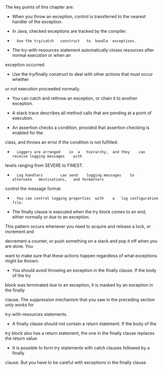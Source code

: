The	key	points	of	this	chapter	are:


- 	When	you	throw	an	exception,	control	is	transferred	to	  the	nearest	handler	of		the  exception.

- 	In	Java,	checked	exceptions	are	tracked	by	the	compiler.

- 		Use	the	try/catch	construct	to 	handle	exceptions.

- 	The	try-with-resources	statement		automatically	closes		resources	after	normal execution	or		when	an	

exception	occurred.

- 	 Use	the	try/finally	construct	to		deal		with		other	actions	that		must	occur	whether

or		not	execution	proceeded	normally.

- 	 You	can	catch	and	rethrow	an	exception,	or		chain	it	to		another	exception.

- 	A	stack	trace	describes	all		method	calls		that		are	pending	at		a	point	of		execution.

- 	An	assertion	checks	a	condition,	provided		that		assertion	checking		is	enabled	for	the

class,	and	throws	an	error	if	the	condition	is	not	fulfilled.

- 		Loggers	are	arranged	in	a	hierarchy,	and	they	can	receive	logging	messages	with

levels	ranging	from	SEVERE	to	FINEST.

- 		Log	handlers		can	send	logging	messages	to		alternate	destinations,	and	formatters

control	the	message	format.

- 	 	You	can	control	logging	properties	with	a	log	configuration		file.


- The	finally		clause		is		executed	when	the	try	block	comes	to		an	end,	either	normally		or  due	to		an	exception.

This	pattern	occurs	whenever	you	need	to		acquire	and	release	a	lock,	or		increment	and

decrement	a	counter,	or		push	something		on	a	stack	and	pop	it	off	when	you	are	done.	You

want	to		make	sure	that		these	actions	happen	regardless		of		what	exceptions	might	be  thrown.

- You	should		avoid	throwing	an	exception	in	the	finally	clause.	If	the	body	of		the	try

block	was		terminated	due	to		an	exception,	it	is	masked	by	an	exception	in	the	finally

clause.	The	suppression	mechanism	that		you	saw		in	the	preceding	section	only		works		for

try-with-resources	statements.

- A	finally	clause		should		not	contain	a	return		statement.	If	the	body	of		the

try	block	also	has	a	return		statement,	the	one	in	the	finally	clause		replaces		the return	value.

- It	is	possible	to		form	try	statements	with		catch	clauses	followed		by	a	finally

clause.	But	you	have	to		be	careful	with		exceptions	in	the	finally	clause.	 
